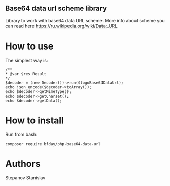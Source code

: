 Base64 data url scheme library
-
Library to work with base64 data URL scheme.
More info about scheme you can read here https://ru.wikipedia.org/wiki/Data:_URL.

How to use
=
The simplest way is:
```
/**
* @var $res Result
*/
$decoder = (new Decoder())->run($logoBase64DataUrl);
echo json_encode($decoder->toArray());
echo $decoder->getMimeType();
echo $decoder->getCharset();
echo $decoder->getData();
```

How to install
=
Run from bash:
```
composer require bfday/php-base64-data-url
```

Authors
=
Stepanov Stanislav